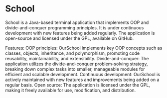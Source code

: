 # School
School is a Java-based terminal application that implements OOP and divide-and-conquer programming principles. It is under continuous development with new features being added regularly. The application is open-source and licensed under the GPL, available on GitHub.

Features:
OOP principles: OurSchool implements key OOP concepts such as classes, objects, inheritance, and polymorphism, promoting code reusability, maintainability, and extensibility.
Divide-and-conquer: The application utilizes the divide-and-conquer problem-solving strategy, breaking down complex tasks into smaller, manageable modules for efficient and scalable development.
Continuous development: OurSchool is actively maintained with new features and improvements being added on a regular basis.
Open source: The application is licensed under the GPL, making it freely available for use, modification, and distribution.
